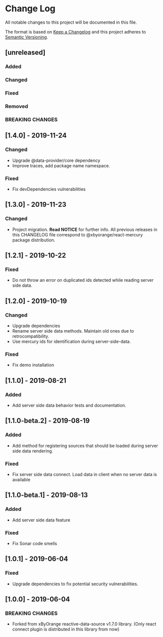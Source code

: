# Change Log
All notable changes to this project will be documented in this file.

The format is based on [Keep a Changelog](http://keepachangelog.com/)
and this project adheres to [Semantic Versioning](http://semver.org/).

## [unreleased]
### Added
### Changed
### Fixed
### Removed
### BREAKING CHANGES

## [1.4.0] - 2019-11-24
### Changed
- Upgrade @data-provider/core dependency
- Improve traces, add package name namespace.

### Fixed
- Fix devDependencies vulnerabilities

## [1.3.0] - 2019-11-23
### Changed
- Project migration. __Read NOTICE__ for further info. All previous releases in this CHANGELOG file correspond to @xbyorange/react-mercury package distribution.

## [1.2.1] - 2019-10-22
### Fixed
- Do not throw an error on duplicated ids detected while reading server side data.

## [1.2.0] - 2019-10-19
### Changed
- Upgrade dependencies
- Rename server side data methods. Maintain old ones due to retrocompatibility.
- Use mercury ids for identification during server-side-data.

### Fixed
- Fix demo installation

## [1.1.0] - 2019-08-21
### Added
- Add server side data behavior tests and documentation.

## [1.1.0-beta.2] - 2019-08-19
### Added
- Add method for registering sources that should be loaded during server side data rendering.

### Fixed
- Fix server side data connect. Load data in client when no server data is available

## [1.1.0-beta.1] - 2019-08-13
### Added
- Add server side data feature

### Fixed
- Fix Sonar code smells

## [1.0.1] - 2019-06-04
### Fixed
- Upgrade dependencies to fix potential security vulnerabilities.

## [1.0.0] - 2019-06-04
### BREAKING CHANGES
- Forked from xByOrange reactive-data-source v1.7.0 library. (Only react connect plugin is distributed in this library from now)
